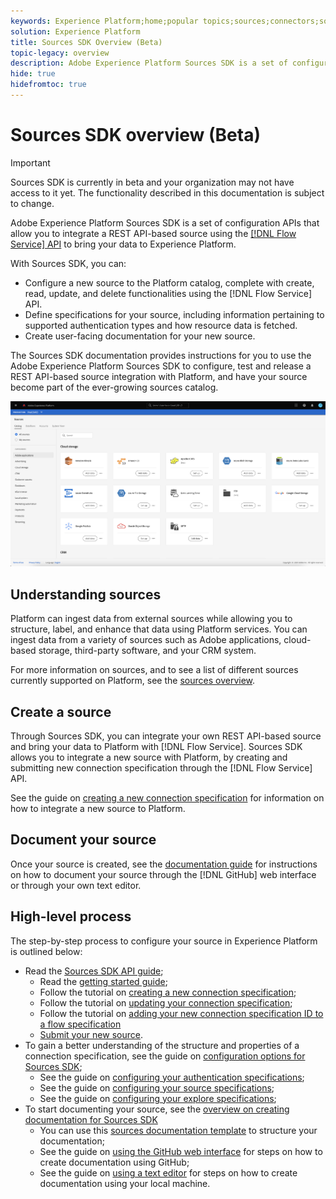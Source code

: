 ```yaml
---
keywords: Experience Platform;home;popular topics;sources;connectors;source connectors;sources sdk;sdk;SDK
solution: Experience Platform
title: Sources SDK Overview (Beta)
topic-legacy: overview
description: Adobe Experience Platform Sources SDK is a set of configuration APIs that allow you to integrate a REST API-based source using the Flow Service API to bring your data to Experience Platform.
hide: true
hidefromtoc: true
---
```

# Sources SDK overview (Beta)

>[!IMPORTANT]
>
>Sources SDK is currently in beta and your organization may not have access to it yet. The functionality described in this documentation is subject to change.

Adobe Experience Platform Sources SDK is a set of configuration APIs that allow you to integrate a REST API-based source using the [[!DNL Flow Service] API](https://www.adobe.io/experience-platform-apis/references/flow-service/) to bring your data to Experience Platform.

With Sources SDK, you can:

* Configure a new source to the Platform catalog, complete with create, read, update, and delete functionalities using the [!DNL Flow Service] API.
* Define specifications for your source, including information pertaining to supported authentication types and how resource data is fetched.
* Create user-facing documentation for your new source.

The Sources SDK documentation provides instructions for you to use the Adobe Experience Platform Sources SDK to configure, test and release a REST API-based source integration with Platform, and have your source become part of the ever-growing sources catalog.

![catalog](./assets/catalog.png)

## Understanding sources

Platform can ingest data from external sources while allowing you to structure, label, and enhance that data using Platform services. You can ingest data from a variety of sources such as Adobe applications, cloud-based storage, third-party software, and your CRM system.

For more information on sources, and to see a list of different sources currently supported on Platform, see the [sources overview](../home.md).

## Create a source

Through Sources SDK, you can integrate your own REST API-based source and bring your data to Platform with [!DNL Flow Service]. Sources SDK allows you to integrate a new source with Platform, by creating and submitting new connection specification through the [!DNL Flow Service] API.

See the guide on [creating a new connection specification](./api/overview.md) for information on how to integrate a new source to Platform.

## Document your source

Once your source is created, see the [documentation guide](./documentation/overview.md) for instructions on how to document your source through the [!DNL GitHub] web interface or through your own text editor.

## High-level process

The step-by-step process to configure your source in Experience Platform is outlined below:

* Read the [Sources SDK API guide](./api/api-overview.md);
  * Read the [getting started guide](./api/getting-started.md);
  * Follow the tutorial on [creating a new connection specification](./api/create.md);
  * Follow the tutorial on [updating your connection specification](./api/update-connection-specs.md);
  * Follow the tutorial on [adding your new connection specification ID to a flow specification](./api/update-flow-specs.md)
  * [Submit your new source](./api/submit.md).
* To gain a better understanding of the structure and properties of a connection specification, see the guide on [configuration options for Sources SDK](./config/config.md);
  * See the guide on [configuring your authentication specifications](./config/authspec.md);
  * See the guide on [configuring your source specifications](./config/sourcespec.md);
  * See the guide on [configuring your explore specifications](./config/explorespec.md);
* To start documenting your source, see the [overview on creating documentation for Sources SDK](./documentation/api-overview.md)
  * You can use this [sources documentation template](./documentation/template.md) to structure your documentation;
  * See the guide on [using the GitHub web interface](./documentation/github.md) for steps on how to create documentation using GitHub;
  * See the guide on [using a text editor](./documentation/text-editor.md) for steps on how to create documentation using your local machine.

